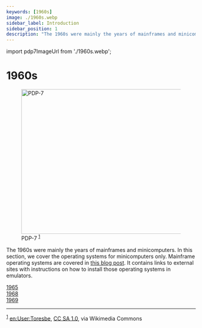 ```yaml
---
keywords: [1960s]
image: ./1960s.webp
sidebar_label: Introduction
sidebar_position: 1
description: "The 1960s were mainly the years of mainframes and minicomputers. In this section, we cover the operating systems for minicomputers only."
---
```


import pdp7ImageUrl from './1960s.webp';

# 1960s

<div className='text--center'>
<figure>
<img width="512" height="384" src={pdp7ImageUrl} alt="PDP-7" style={{borderRadius: '15%'}}/>
<figcaption>PDP-7 <sup><a href="#footnote1" id="1">1</a></sup></figcaption>
</figure>
</div>

The 1960s were mainly the years of mainframes and minicomputers. In this section, we cover the operating systems for minicomputers only. Mainframe operating systems are covered in [this blog post](/blog/mainframe-operating-system-of-1960s/). It contains links to external sites with instructions on how to install those operating systems in emulators.

<div className='container'>
  <div className="row">
    <div className="col text--center padding-horiz--md padding-vert--md">
      <a href="/1960s/1965" className="button button--primary">1965</a>
    </div>
    <div className="col text--center padding-horiz--md padding-vert--md">
      <a href="/1960s/1968" className="button button--primary">1968</a>
    </div>
    <div className="col text--center padding-horiz--md padding-vert--md">
      <a href="/1960s/1969" className="button button--primary">1969</a>
    </div>
  </div>
</div>

<hr/>

<sup><a href="#1" id="footnote1">1</a></sup> <a href="https://commons.wikimedia.org/wiki/File:Pdp7-oslo-2005.jpeg">en:User:Toresbe</a>, <a href="http://creativecommons.org/licenses/sa/1.0/">CC SA 1.0</a>, via Wikimedia Commons
